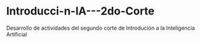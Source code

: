 # Introducci-n-IA---2do-Corte
Desarrollo de actividades del segundo corte de Introdución a la Inteligencia Artificial

